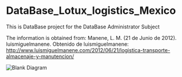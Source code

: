 # DataBase_Lotux_logistics_Mexico

This is DataBase project for the DataBase Administrator Subject

The information is obtained from: 
Manene, L. M. (21 de Junio de 2012). luismiguelmanene. Obtenido de luismiguelmanene: http://www.luismiguelmanene.com/2012/06/21/logistica-transporte-almacenaje-y-manutencion/


![Blank Diagram](https://user-images.githubusercontent.com/31390537/57794432-3fc81900-7709-11e9-82d8-f04f2f065fcf.png)



